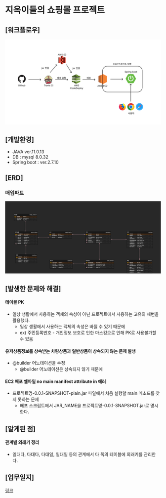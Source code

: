 # 지옥이들의 쇼핑몰 프로젝트
## [워크플로우]
<img src="img/work_flow.png">

## [개발환경]
- JAVA ver.11.0.13
- DB : mysql 8.0.32
- Spring boot : ver.2.7.10

## [ERD]
### 매입파트
<img src="img/purchase-erd.png"/>

## [발생한 문제와 해결]
#### 테이블 PK
  - 일상 생활에서 사용하는 객체의 속성이 아닌 프로젝트에서 사용하는 고유의 채번을 활용했다.
    - 일상 생활에서 사용하는 객체의 속성은 바뀔 수 있기 때문에
    - ex) 주민등록번호 - 개인정보 보호로 인한 마스킹으로 인해 PK로 사용불가할 수 있음
    
#### 유저상품정보를 상속받는 차량상품과 일반상품이 상속되지 않는 문제 발생
  - @builder 어노테이션을 수정
    - @builder 어노테이션은 상속되지 않기 때문에

#### EC2 배포 쉘파일 no main manifest attribute in 에러
  - 프로젝트명-0.0.1-SNAPSHOT-plain.jar 파일에서 처음 실행할 main 메소드를 찾지 못하는 문제
    - 배포 스크립트에서 JAR_NAME을 프로젝트명-0.0.1-SNAPSHOT.jar로 명시한다.

## [알게된 점]
#### 관계별 외래키 정리
  - 일대다, 다대다, 다대일, 일대일 등의 관계에서 다 쪽의 테이블에 외래키를 관리한다.

## [업무일지]
[링크](./readmeDir/meetingLog/README.md)